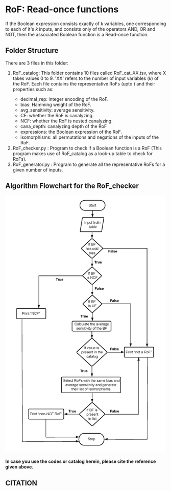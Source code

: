 # RoF: Read-once functions

If the Boolean expression consists exactly of *k* variables, one corresponding to each of it's *k* inputs, and consists only of the operators AND, OR and NOT, then the associated Boolean function is a Read-once function.

## Folder Structure
There are 3 files in this folder:
  1. RoF_catalog: This folder contains 10 files called RoF_cat_XX.tsv, where X takes values 0 to 9. 'XX' refers to the number of input variables (*k*) of the RoF. Each file contains the representative RoFs (upto <bias img src="https://render.githubusercontent.com/render/math?math=2^{*k*-1}">) and their properties such as:
       * decimal_rep: integer encoding of the RoF.
       * bias: Hamming weight of the RoF.
       * avg_sensitivity: average sensitivity.
       * CF: whether the RoF is canalyzing.
       * NCF: whether the RoF is nested canalyzing.
       * cana_depth: canalyzing depth of the RoF
       * expressions: the Boolean expression of the RoF.
       * isomorphisms: all permutations and negations of the inputs of the RoF.
  2. RoF_checker.py : Program to check if a Boolean function is a RoF (This program makes use of RoF_catalog as a look-up table to check for RoFs).
  3. RoF_generator.py : Program to generate all the representative RoFs for a given number of inputs. 

## Algorithm Flowchart for the RoF_checker
<img src="RoF_checker_flowchart.png">
  
#### In case you use the codes or catalog herein, please cite the reference given above.
## CITATION

